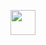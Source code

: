 <p align="center">
 <img height="40" src="https://64.media.tumblr.com/fa427d28f2cae2b9f269edf6f3c950ce/0b7ddfe01387afee-7b/s2048x3072/b6796285d0a7ead435f52444eaf913450f79af8b.pnj">
